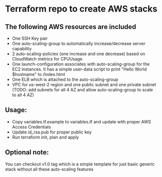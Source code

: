 # Terraform repo  to create AWS stacks

## The following AWS resources are included
* One SSH Key pair
* One auto-scaling-group to automatically increase/decrease server capability
* 2 auto-scaling-policies (one increase and one 
decrease) based on CloudWatch metrics for CPUUsage
* One launch-configuration associates with auto-scaling-group for the EC2 instances. It has a simple user-data script to print "Hello World $hostname" to /index.html 
* One ELB which is attached to the auto-scaling-group
* VPC for us-west-2 region and one public subnet and one private subnet  
(TODO: add subnets for all 4 AZ and allow auto-scaling-group to scale to all 4 AZ)


## Usage:

* Copy variables.tf.example to variables.tf and update with proper AWS Access Credentials
* Update id_rsa.pub for proper public key
* Run terraform init, plan and apply

## Optional note:
You can checkout v1.0 tag which is a simple template for just basic generic stack without all these auto-scaling features